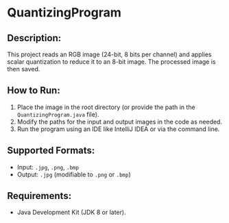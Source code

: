 # QuantizingProgram

## Description:
This project reads an RGB image (24-bit, 8 bits per channel)
and applies scalar quantization to reduce it to an 8-bit image. The processed image is then saved.

## How to Run:
1. Place the image in the root directory (or provide the path in the `QuantizingProgram.java` file).
2. Modify the paths for the input and output images in the code as needed.
3. Run the program using an IDE like IntelliJ IDEA or via the command line.

## Supported Formats:
- Input: `.jpg`, `.png`, `.bmp`
- Output: `.jpg` (modifiable to `.png` or `.bmp`)

## Requirements:
- Java Development Kit (JDK 8 or later).
